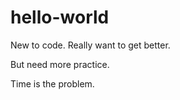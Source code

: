 # hello-world
New to code. Really want to get better.

But need more practice.

Time is the problem.
